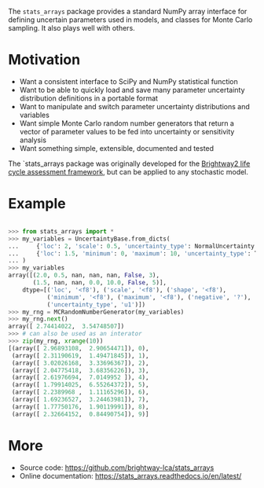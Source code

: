 The `stats_arrays` package provides a standard NumPy array interface for defining uncertain parameters used in models, and classes for Monte Carlo sampling. It also plays well with others.

# Motivation

* Want a consistent interface to SciPy and NumPy statistical function
* Want to be able to quickly load and save many parameter uncertainty distribution definitions in a portable format
* Want to manipulate and switch parameter uncertainty distributions and variables
* Want simple Monte Carlo random number generators that return a vector of parameter values to be fed into uncertainty or sensitivity analysis
* Want something simple, extensible, documented and tested

The `stats_arrays package was originally developed for the [Brightway2 life cycle assessment framework](http://brightwaylca.org/), but can be applied to any stochastic model.

# Example

```python

>>> from stats_arrays import *
>>> my_variables = UncertaintyBase.from_dicts(
...     {'loc': 2, 'scale': 0.5, 'uncertainty_type': NormalUncertainty.id},
...     {'loc': 1.5, 'minimum': 0, 'maximum': 10, 'uncertainty_type': TriangularUncertainty.id}
... )
>>> my_variables
array([(2.0, 0.5, nan, nan, nan, False, 3),
       (1.5, nan, nan, 0.0, 10.0, False, 5)],
    dtype=[('loc', '<f8'), ('scale', '<f8'), ('shape', '<f8'),
           ('minimum', '<f8'), ('maximum', '<f8'), ('negative', '?'),
           ('uncertainty_type', 'u1')])
>>> my_rng = MCRandomNumberGenerator(my_variables)
>>> my_rng.next()
array([ 2.74414022,  3.54748507])
>>> # can also be used as an interator
>>> zip(my_rng, xrange(10))
[(array([ 2.96893108,  2.90654471]), 0),
 (array([ 2.31190619,  1.49471845]), 1),
 (array([ 3.02026168,  3.33696367]), 2),
 (array([ 2.04775418,  3.68356226]), 3),
 (array([ 2.61976694,  7.0149952 ]), 4),
 (array([ 1.79914025,  6.55264372]), 5),
 (array([ 2.2389968 ,  1.11165296]), 6),
 (array([ 1.69236527,  3.24463981]), 7),
 (array([ 1.77750176,  1.90119991]), 8),
 (array([ 2.32664152,  0.84490754]), 9)]

```

# More

* Source code: https://github.com/brightway-lca/stats_arrays
* Online documentation: https://stats_arrays.readthedocs.io/en/latest/
